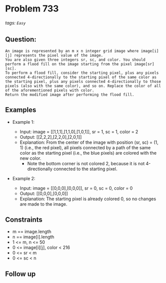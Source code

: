# Problem 733
###### tags: `Easy`

## Question:
```
An image is represented by an m x n integer grid image where image[i][j] represents the pixel value of the image.
You are also given three integers sr, sc, and color. You should perform a flood fill on the image starting from the pixel image[sr][sc].
To perform a flood fill, consider the starting pixel, plus any pixels connected 4-directionally to the starting pixel of the same color as the starting pixel, plus any pixels connected 4-directionally to those pixels (also with the same color), and so on. Replace the color of all of the aforementioned pixels with color.
Return the modified image after performing the flood fill.
```

## Examples
* Example 1:
	* Input: image = [[1,1,1],[1,1,0],[1,0,1]], sr = 1, sc = 1, color = 2
	* Output: [[2,2,2],[2,2,0],[2,0,1]]
	* Explanation: From the center of the image with position (sr, sc) = (1, 1) (i.e., the red pixel), all pixels connected by a path of the same color as the starting pixel (i.e., the blue pixels) are colored with the new color.
		* Note the bottom corner is not colored 2, because it is not 4-directionally connected to the starting pixel.

* Example 2:
	* Input: image = [[0,0,0],[0,0,0]], sr = 0, sc = 0, color = 0
	* Output: [[0,0,0],[0,0,0]]
	* Explanation: The starting pixel is already colored 0, so no changes are made to the image.

## Constraints
* m == image.length
* n == image[i].length
* 1 <= m, n <= 50
* 0 <= image[i][j], color < 216
* 0 <= sr < m
* 0 <= sc < n

## Follow up

